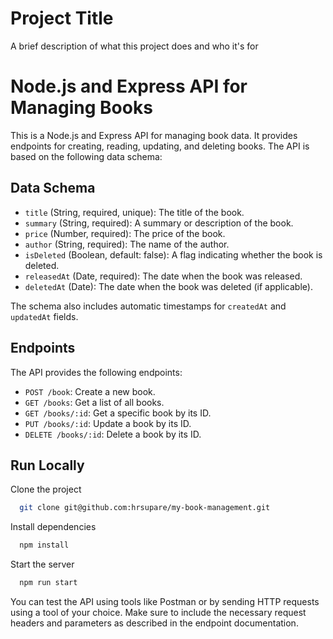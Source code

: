 
# Project Title

A brief description of what this project does and who it's for

# Node.js and Express API for Managing Books

This is a Node.js and Express API for managing book data. It provides endpoints for creating, reading, updating, and deleting books. The API is based on the following data schema:

## Data Schema

- `title` (String, required, unique): The title of the book.
- `summary` (String, required): A summary or description of the book.
- `price` (Number, required): The price of the book.
- `author` (String, required): The name of the author.
- `isDeleted` (Boolean, default: false): A flag indicating whether the book is deleted.
- `releasedAt` (Date, required): The date when the book was released.
- `deletedAt` (Date): The date when the book was deleted (if applicable).

The schema also includes automatic timestamps for `createdAt` and `updatedAt` fields.

## Endpoints

The API provides the following endpoints:

- `POST /book`: Create a new book.
- `GET /books`: Get a list of all books.
- `GET /books/:id`: Get a specific book by its ID.
- `PUT /books/:id`: Update a book by its ID.
- `DELETE /books/:id`: Delete a book by its ID.

 


## Run Locally

Clone the project

```bash
  git clone git@github.com:hrsupare/my-book-management.git
```

Install dependencies

```bash
  npm install
```

Start the server

```bash
  npm run start
```



You can test the API using tools like Postman or by sending HTTP requests using a tool of your choice.
Make sure to include the necessary request headers and parameters as described in the endpoint documentation.